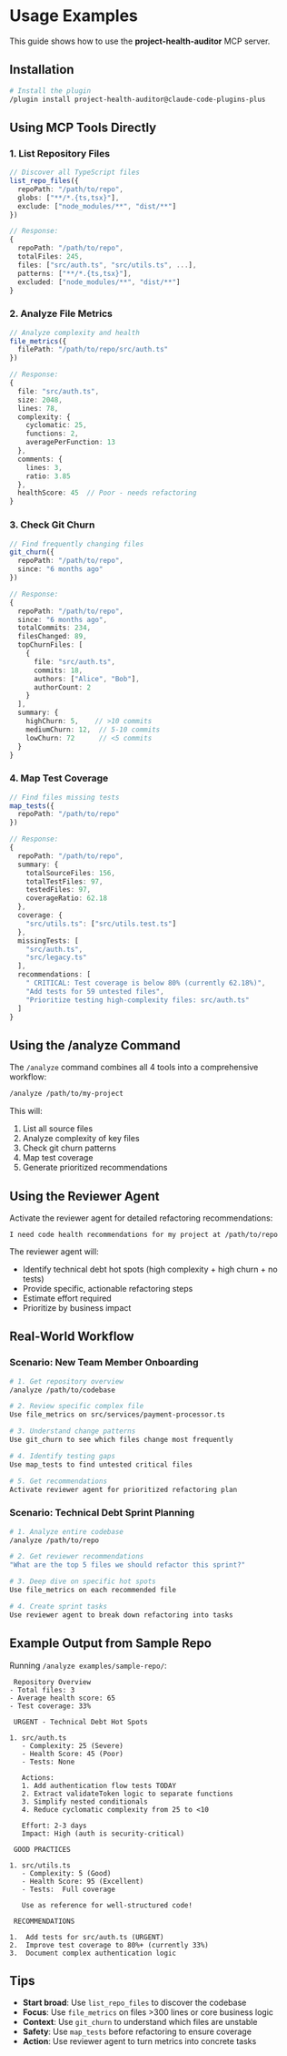 # Usage Examples

This guide shows how to use the **project-health-auditor** MCP server.

## Installation

```bash
# Install the plugin
/plugin install project-health-auditor@claude-code-plugins-plus
```

## Using MCP Tools Directly

### 1. List Repository Files

```typescript
// Discover all TypeScript files
list_repo_files({
  repoPath: "/path/to/repo",
  globs: ["**/*.{ts,tsx}"],
  exclude: ["node_modules/**", "dist/**"]
})

// Response:
{
  repoPath: "/path/to/repo",
  totalFiles: 245,
  files: ["src/auth.ts", "src/utils.ts", ...],
  patterns: ["**/*.{ts,tsx}"],
  excluded: ["node_modules/**", "dist/**"]
}
```

### 2. Analyze File Metrics

```typescript
// Analyze complexity and health
file_metrics({
  filePath: "/path/to/repo/src/auth.ts"
})

// Response:
{
  file: "src/auth.ts",
  size: 2048,
  lines: 78,
  complexity: {
    cyclomatic: 25,
    functions: 2,
    averagePerFunction: 13
  },
  comments: {
    lines: 3,
    ratio: 3.85
  },
  healthScore: 45  // Poor - needs refactoring
}
```

### 3. Check Git Churn

```typescript
// Find frequently changing files
git_churn({
  repoPath: "/path/to/repo",
  since: "6 months ago"
})

// Response:
{
  repoPath: "/path/to/repo",
  since: "6 months ago",
  totalCommits: 234,
  filesChanged: 89,
  topChurnFiles: [
    {
      file: "src/auth.ts",
      commits: 18,
      authors: ["Alice", "Bob"],
      authorCount: 2
    }
  ],
  summary: {
    highChurn: 5,    // >10 commits
    mediumChurn: 12,  // 5-10 commits
    lowChurn: 72      // <5 commits
  }
}
```

### 4. Map Test Coverage

```typescript
// Find files missing tests
map_tests({
  repoPath: "/path/to/repo"
})

// Response:
{
  repoPath: "/path/to/repo",
  summary: {
    totalSourceFiles: 156,
    totalTestFiles: 97,
    testedFiles: 97,
    coverageRatio: 62.18
  },
  coverage: {
    "src/utils.ts": ["src/utils.test.ts"]
  },
  missingTests: [
    "src/auth.ts",
    "src/legacy.ts"
  ],
  recommendations: [
    " CRITICAL: Test coverage is below 80% (currently 62.18%)",
    "Add tests for 59 untested files",
    "Prioritize testing high-complexity files: src/auth.ts"
  ]
}
```

## Using the /analyze Command

The `/analyze` command combines all 4 tools into a comprehensive workflow:

```bash
/analyze /path/to/my-project
```

This will:
1. List all source files
2. Analyze complexity of key files
3. Check git churn patterns
4. Map test coverage
5. Generate prioritized recommendations

## Using the Reviewer Agent

Activate the reviewer agent for detailed refactoring recommendations:

```
I need code health recommendations for my project at /path/to/repo
```

The reviewer agent will:
- Identify technical debt hot spots (high complexity + high churn + no tests)
- Provide specific, actionable refactoring steps
- Estimate effort required
- Prioritize by business impact

## Real-World Workflow

### Scenario: New Team Member Onboarding

```bash
# 1. Get repository overview
/analyze /path/to/codebase

# 2. Review specific complex file
Use file_metrics on src/services/payment-processor.ts

# 3. Understand change patterns
Use git_churn to see which files change most frequently

# 4. Identify testing gaps
Use map_tests to find untested critical files

# 5. Get recommendations
Activate reviewer agent for prioritized refactoring plan
```

### Scenario: Technical Debt Sprint Planning

```bash
# 1. Analyze entire codebase
/analyze /path/to/repo

# 2. Get reviewer recommendations
"What are the top 5 files we should refactor this sprint?"

# 3. Deep dive on specific hot spots
Use file_metrics on each recommended file

# 4. Create sprint tasks
Use reviewer agent to break down refactoring into tasks
```

## Example Output from Sample Repo

Running `/analyze examples/sample-repo/`:

```
 Repository Overview
- Total files: 3
- Average health score: 65
- Test coverage: 33%

 URGENT - Technical Debt Hot Spots

1. src/auth.ts
   - Complexity: 25 (Severe) 
   - Health Score: 45 (Poor)
   - Tests: None 

   Actions:
   1. Add authentication flow tests TODAY
   2. Extract validateToken logic to separate functions
   3. Simplify nested conditionals
   4. Reduce cyclomatic complexity from 25 to <10

   Effort: 2-3 days
   Impact: High (auth is security-critical)

 GOOD PRACTICES

1. src/utils.ts
   - Complexity: 5 (Good)
   - Health Score: 95 (Excellent)
   - Tests:  Full coverage

   Use as reference for well-structured code!

 RECOMMENDATIONS

1.  Add tests for src/auth.ts (URGENT)
2. ️ Improve test coverage to 80%+ (currently 33%)
3.  Document complex authentication logic
```

## Tips

- **Start broad**: Use `list_repo_files` to discover the codebase
- **Focus**: Use `file_metrics` on files >300 lines or core business logic
- **Context**: Use `git_churn` to understand which files are unstable
- **Safety**: Use `map_tests` before refactoring to ensure coverage
- **Action**: Use reviewer agent to turn metrics into concrete tasks
